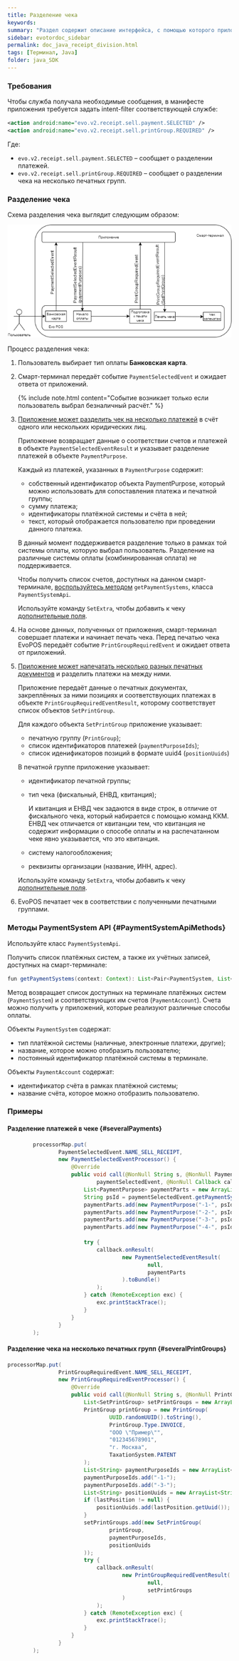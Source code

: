 ```yaml
---
title: Разделение чека
keywords:
summary: "Раздел содержит описание интерфейса, с помощью которого приложения могут делить чек на несколько платежей или на несколько чеков (печатных групп), например, для отдельной печати фискального и ЕНВД чека."
sidebar: evotordoc_sidebar
permalink: doc_java_receipt_division.html
tags: [Терминал, Java]
folder: java_SDK
---
```


### Требования

Чтобы служба получала необходимые сообщения, в манифесте приложения требуется задать intent-filter соответствующей службе:

```xml
<action android:name="evo.v2.receipt.sell.payment.SELECTED" />
<action android:name="evo.v2.receipt.sell.printGroup.REQUIRED" />
```

Где:

* `evo.v2.receipt.sell.payment.SELECTED` – сообщает о разделении платежей.
* `evo.v2.receipt.sell.printGroup.REQUIRED` – сообщает о разделении чека на несколько печатных групп.

### Разделение чека

Схема разделения чека выглядит следующим образом:

![](./images/ReceiptDivision.png)

Процесс разделения чека:

1. Пользователь выбирает тип оплаты **Банковская карта**.
2. Смарт-терминал передаёт событие `PaymentSelectedEvent` и ожидает ответа от приложений.

    {% include note.html content="Событие возникает только если пользователь выбрал безналичный расчёт." %}

3. [Приложение может разделить чек на несколько платежей](./doc_receipt_division.html#severalPayments) в счёт одного или нескольких юридических лиц.

    Приложение возвращает данные о соответствии счетов и платежей в объекте `PaymentSelectedEventResult` и указывает разделение платежей в объекте `PaymentPurpose`.

    Каждый из платежей, указанных в `PaymentPurpose` содержит:

    * собственный идентификатор объекта PaymentPurpose, который можно использовать для сопоставления платежа и печатной группы;
    * сумму платежа;
    * идентификаторы платёжной системы и счёта в ней;
    * текст, который отображается пользователю при проведении данного платежа.

    В данный момент поддерживается разделение только в рамках той системы оплаты, которую выбрал пользователь. Разделение на различные системы оплаты (комбинированная оплата) не поддерживается.

    Чтобы получить список счетов, доступных на данном смарт-терминале, [воспользуйтесь методом](./doc_receipt_division.html#PaymentSystemApiMethods) `getPaymentSystems`, класса `PaymentSystemApi`.

    Используйте команду `SetExtra`, чтобы добавить к чеку [дополнительные поля](./doc_java_receipt_extras.html).

4. На основе данных, полученных от приложения, смарт-терминал совершает платежи и начинает печать чека. Перед печатью чека EvoPOS передаёт событие `PrintGroupRequiredEvent` и ожидает ответа от приложений.

5. [Приложение может напечатать несколько разных печатных документов](./doc_receipt_division.html#severalPintGroups) и разделить платежи на между ними.

    Приложение передаёт данные о печатных документах, закреплённых за ними позициях и соответствующих платежах в объекте `PrintGroupRequiredEventResult`, которому соответствует список объектов `SetPrintGroup`.

    Для каждого объекта `SetPrintGroup` приложение указывает:

    * печатную группу (`PrintGroup`);
    * список идентификаторов платежей (`paymentPurposeIds`);
    * список иденификаторов позиций в формате uuid4 (`positionUuids`)

    В печатной группе приложение указывает:

    * идентификатор печатной группы;
    * тип чека (фискальный, ЕНВД, квитанция);

      И квитанция и ЕНВД чек задаются в виде строк, в отличие от фискального чека, который набирается с помощью команд ККМ. ЕНВД чек отличается от квитанции тем, что квитанция не содержит информации о способе оплаты и на распечатанном чеке явно указывается, что это квитанция.

    * систему налогообложения;
    * реквизиты организации (название, ИНН, адрес).

    Используйте команду `SetExtra`, чтобы добавить к чеку [дополнительные поля](./doc_java_receipt_extras.html).

6. EvoPOS печатает чек в соответствии с полученными печатными группами.

### Методы PaymentSystem API {#PaymentSystemApiMethods}

Используйте класс `PaymentSystemApi`.

Получить список платёжных систем, а также их учётных записей, доступных на смарт-терминале:

```java
fun getPaymentSystems(context: Context): List<Pair<PaymentSystem, List<PaymentAccount>>>
```

Метод возвращает список доступных на терминале платёжных систем (`PaymentSystem`) и соответствующих им счетов (`PaymentAccount`). Счета можно получить у приложений, которые реализуют различные способы оплаты.

Объекты `PaymentSystem` содержат:

* тип платёжной системы (наличные, электронные платежи, другие);
* название, которое можно отобразить пользователю;
* постоянный идентификатор платёжной системы в терминале.

Объекты `PaymentAccount` содержат:

* идентификатор счёта в рамках платёжной системы;
* название счёта, которое можно отобразить пользователю.

### Примеры

#### Разделение платежей в чеке {#severalPayments}

```java
        processorMap.put(
                PaymentSelectedEvent.NAME_SELL_RECEIPT,
                new PaymentSelectedEventProcessor() {
                    @Override
                    public void call(@NonNull String s, @NonNull PaymentSelectedEvent
                            paymentSelectedEvent, @NonNull Callback callback) {
                        List<PaymentPurpose> paymentParts = new ArrayList<PaymentPurpose>();
                        String psId = paymentSelectedEvent.getPaymentSystem().getPaymentSystemId();
                        paymentParts.add(new PaymentPurpose("-1-", psId, new BigDecimal(3), "0", "платёж клиента 1"));
                        paymentParts.add(new PaymentPurpose("-2-", psId, new BigDecimal(5), "0", "платёж клиента 2"));
                        paymentParts.add(new PaymentPurpose("-3-", psId, new BigDecimal(2), "0", "платёж клиента 3"));
                        paymentParts.add(new PaymentPurpose("-4-", psId, new BigDecimal(10), "0", "платёж клиента 4"));

                        try {
                            callback.onResult(
                                    new PaymentSelectedEventResult(
                                            null,
                                            paymentParts
                                    ).toBundle()
                            );
                        } catch (RemoteException exc) {
                            exc.printStackTrace();
                        }
                    }
                }
        );
```

#### Разделение чека на несколько печатных групп {#severalPrintGroups}

```java
processorMap.put(
                PrintGroupRequiredEvent.NAME_SELL_RECEIPT,
                new PrintGroupRequiredEventProcessor() {
                    @Override
                    public void call(@NonNull String s, @NonNull PrintGroupRequiredEvent printGroupRequiredEvent, @NonNull Callback callback) {
                        List<SetPrintGroup> setPrintGroups = new ArrayList<SetPrintGroup>();
                        PrintGroup printGroup = new PrintGroup(
                                UUID.randomUUID().toString(),
                                PrintGroup.Type.INVOICE,
                                "ООО \"Пример\"",
                                "012345678901",
                                "г. Москва",
                                TaxationSystem.PATENT
                        );
                        List<String> paymentPurposeIds = new ArrayList<String>();
                        paymentPurposeIds.add("-1-");
                        paymentPurposeIds.add("-3-");
                        List<String> positionUuids = new ArrayList<String>();
                        if (lastPosition != null) {
                            positionUuids.add(lastPosition.getUuid());
                        }
                        setPrintGroups.add(new SetPrintGroup(
                                printGroup,
                                paymentPurposeIds,
                                positionUuids
                        ));
                        try {
                            callback.onResult(
                                    new PrintGroupRequiredEventResult(
                                            null,
                                            setPrintGroups
                                    )
                            );
                        } catch (RemoteException exc) {
                            exc.printStackTrace();
                        }
                    }
                }
        );
```
